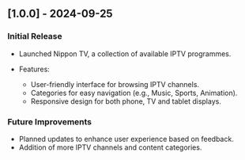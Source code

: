 ## [1.0.0] - 2024-09-25

### Initial Release

- Launched Nippon TV, a collection of available IPTV programmes.

- Features:
  - User-friendly interface for browsing IPTV channels.
  - Categories for easy navigation (e.g., Music, Sports, Animation).
  - Responsive design for both phone, TV and tablet displays.

### Future Improvements

- Planned updates to enhance user experience based on feedback.
- Addition of more IPTV channels and content categories.
